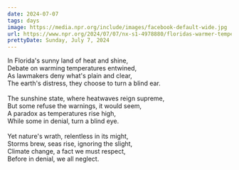 ```yaml
---
date: 2024-07-07
tags: days
image: https://media.npr.org/include/images/facebook-default-wide.jpg
url: https://www.npr.org/2024/07/07/nx-s1-4978880/floridas-warmer-temperatures-cause-damage-even-as-its-lawmakers-deny-climate-change
prettyDate: Sunday, July 7, 2024
---
```

In Florida's sunny land of heat and shine,<br>Debate on warming temperatures entwined,<br>As lawmakers deny what's plain and clear,<br>The earth's distress, they choose to turn a blind ear.<br><br>The sunshine state, where heatwaves reign supreme,<br>But some refuse the warnings, it would seem,<br>A paradox as temperatures rise high,<br>While some in denial, turn a blind eye.<br><br>Yet nature's wrath, relentless in its might,<br>Storms brew, seas rise, ignoring the slight,<br>Climate change, a fact we must respect,<br>Before in denial, we all neglect.